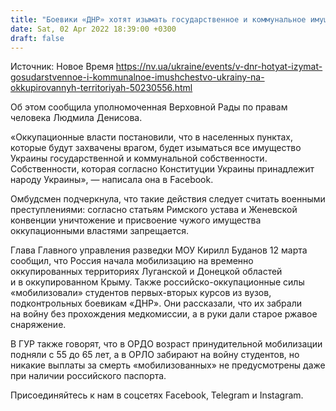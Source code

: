 ```yaml
---
title: "Боевики «ДНР» хотят изымать государственное и коммунальное имущество Украины на оккупированных территориях"
date: Sat, 02 Apr 2022 18:39:00 +0300
draft: false
---
```

Источник: Новое Время https://nv.ua/ukraine/events/v-dnr-hotyat-izymat-gosudarstvennoe-i-kommunalnoe-imushchestvo-ukrainy-na-okkupirovannyh-territoriyah-50230556.html


Об этом сообщила уполномоченная Верховной Рады по правам человека Людмила Денисова.

«Оккупационные власти постановили, что в населенных пунктах, которые будут захвачены врагом, будет изыматься все имущество Украины государственной и коммунальной собственности. Собственности, которая согласно Конституции Украины принадлежит народу Украины», — написала она в Facebook.

Омбудсмен подчеркнула, что такие действия следует считать военными преступлениями: согласно статьям Римского устава и Женевской конвенции уничтожение и присвоение чужого имущества оккупационными властями запрещается.

Глава Главного управления разведки МОУ Кирилл Буданов 12 марта сообщил, что Россия начала мобилизацию на временно оккупированных территориях Луганской и Донецкой областей и в оккупированном Крыму. Также российско-оккупационные силы «мобилизовали» студентов первых-вторых курсов из вузов, подконтрольных боевикам «ДНР». Они рассказали, что их забрали на войну без прохождения медкомиссии, а в руки дали старое ржавое снаряжение.

В ГУР также говорят, что в ОРДО возраст принудительной мобилизации подняли с 55 до 65 лет, а в ОРЛО забирают на войну студентов, но никакие выплаты за смерть «мобилизованных» не предусмотрены даже при наличии российского паспорта.

Присоединяйтесь к нам в соцсетях Facebook, Telegram и Instagram.
